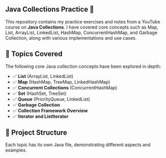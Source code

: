 ## Java Collections Practice 🚀  

This repository contains my practice exercises and notes from a YouTube course on **Java Collections**. I have covered core concepts such as Map, List, ArrayList, LinkedList, HashMap, ConcurrentHashMap, and Garbage Collection, along with various implementations and use cases.

## 📌 Topics Covered  
The following core Java collection concepts have been explored in depth:  
- ✅ **List** (ArrayList, LinkedList)  
- ✅ **Map** (HashMap, TreeMap, LinkedHashMap)  
- ✅ **Concurrent Collections** (ConcurrentHashMap)  
- ✅ **Set** (HashSet, TreeSet)  
- ✅ **Queue** (PriorityQueue, LinkedList)  
- ✅ **Garbage Collection**  
- ✅ **Collection Framework Overview**  
- ✅ **Iterator and ListIterator**  

## 📂 Project Structure  
Each topic has its own Java file, demonstrating different aspects and examples.  

